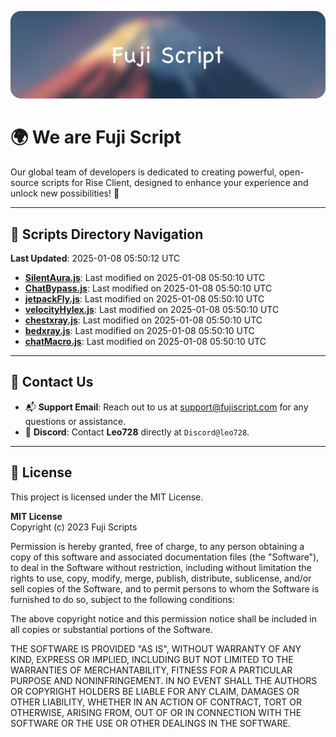![Banner](.github/b.webp)

# 🌍 **We are Fuji Script**

Our global team of developers is dedicated to creating powerful, open-source scripts for Rise Client, designed to enhance your experience and unlock new possibilities! 🌟

---
<!-- SCRIPTS_NAVIGATION_START -->
## 📂 **Scripts Directory Navigation**

**Last Updated**: 2025-01-08 05:50:12 UTC

- **[SilentAura.js](scripts/SilentAura.js)**: Last modified on 2025-01-08 05:50:10 UTC
- **[ChatBypass.js](scripts/ChatBypass.js)**: Last modified on 2025-01-08 05:50:10 UTC
- **[jetpackFly.js](scripts/jetpackFly.js)**: Last modified on 2025-01-08 05:50:10 UTC
- **[velocityHylex.js](scripts/velocityHylex.js)**: Last modified on 2025-01-08 05:50:10 UTC
- **[chestxray.js](scripts/chestxray.js)**: Last modified on 2025-01-08 05:50:10 UTC
- **[bedxray.js](scripts/bedxray.js)**: Last modified on 2025-01-08 05:50:10 UTC
- **[chatMacro.js](scripts/chatMacro.js)**: Last modified on 2025-01-08 05:50:10 UTC

<!-- SCRIPTS_NAVIGATION_END -->

---

## 💬 **Contact Us**  
- 📬 **Support Email**: Reach out to us at [support@fujiscript.com](mailto:support@fujiscript.com) for any questions or assistance.  
- 💬 **Discord**: Contact **Leo728** directly at `Discord@leo728`.

---

## 📜 **License**

This project is licensed under the MIT License.  

**MIT License**  
Copyright (c) 2023 Fuji Scripts  

Permission is hereby granted, free of charge, to any person obtaining a copy of this software and associated documentation files (the "Software"), to deal in the Software without restriction, including without limitation the rights to use, copy, modify, merge, publish, distribute, sublicense, and/or sell copies of the Software, and to permit persons to whom the Software is furnished to do so, subject to the following conditions:  

The above copyright notice and this permission notice shall be included in all copies or substantial portions of the Software.  

THE SOFTWARE IS PROVIDED "AS IS", WITHOUT WARRANTY OF ANY KIND, EXPRESS OR IMPLIED, INCLUDING BUT NOT LIMITED TO THE WARRANTIES OF MERCHANTABILITY, FITNESS FOR A PARTICULAR PURPOSE AND NONINFRINGEMENT. IN NO EVENT SHALL THE AUTHORS OR COPYRIGHT HOLDERS BE LIABLE FOR ANY CLAIM, DAMAGES OR OTHER LIABILITY, WHETHER IN AN ACTION OF CONTRACT, TORT OR OTHERWISE, ARISING FROM, OUT OF OR IN CONNECTION WITH THE SOFTWARE OR THE USE OR OTHER DEALINGS IN THE SOFTWARE.  
